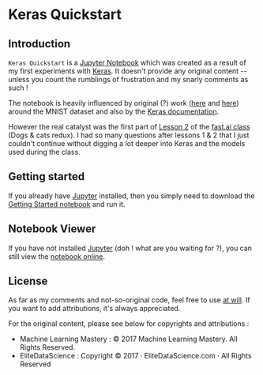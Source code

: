 # Keras Quickstart

## Introduction

`Keras Quickstart` is a [Jupyter Notebook](https://jupyter.org) which was created as a result of my first experiments with [Keras](https://keras.io). It doesn't provide any original content -- unless you count the rumblings of frustration and my snarly comments as such !

The notebook is heavily influenced by original (?) work ([here](https://machinelearningmastery.com/handwritten-digit-recognition-using-convolutional-neural-networks-python-keras/) and [here](https://elitedatascience.com/keras-tutorial-deep-learning-in-python)) around the MNIST dataset and also by the [Keras documentation](https://keras.io).

However the real catalyst was the first part of [Lesson 2](https://www.youtube.com/watch?v=e3aM6XTekJc&t=1034s) of the [fast.ai class](http://course.fast.ai) (Dogs & cats redux). I had so many questions after lessons 1 & 2 that I just couldn't continue without digging a lot deeper into Keras and the models used during the class.

## Getting started
If you already have [Jupyter](https://jupyter.org) installed, then you simply need to download the [Getting Started notebook](Getting%20Started%20with%20Keras.ipynb) and run it.

## Notebook Viewer

If you have not installed [Jupyter](https://jupyter.org) (doh ! what are you waiting for ?), you can still view the [notebook online](https://nbviewer.jupyter.org/github/npvisual/Keras-Quickstart/blob/master/Getting%20Started%20with%20Keras.ipynb).

## License

As far as my comments and not-so-original code, feel free to use [at will](COPYING.WTFPL). If you want to add attributions, it's always appreciated.

For the original content, please see below for copyrights and attributions :

* Machine Learning Mastery : © 2017 Machine Learning Mastery. All Rights Reserved.
* EliteDataScience : Copyright © 2017 · EliteDataScience.com · All Rights Reserved

